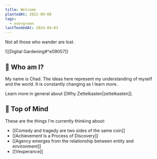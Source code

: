 ```yaml
---
title: Welcome
plantedAt: 2022-09-08
tags:
  - evergreen
lastTendedAt: 2024-04-03
---
```

Not all those who wander are lost.

![[Digital Gardening#^e09057]]

## 👋 Who am I?

My name is Chad. The ideas here represent my understanding of myself and the world. It is constantly changing as I learn more.

Learn more in general about [[Why Zettelkasten|zettelkasten]].

## 🧠 Top of Mind

These are the things I'm currently thinking about:

* [[Comedy and tragedy are two sides of the same coin]]
* [[Achievement Is a Process of Discovery]]
* [[Agency emerges from the relationship between entity and environment]]
* [[Vesperance]]
